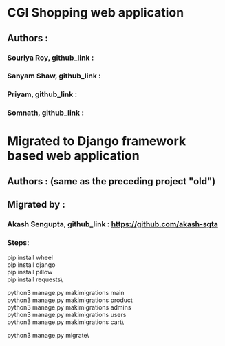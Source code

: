 # CGI Shopping web application
## Authors : 
### Souriya Roy, github_link :
### Sanyam Shaw, github_link :
### Priyam, github_link :
### Somnath, github_link :
# Migrated to Django framework based web application
## Authors : (same as the preceding project "old")
## Migrated by : 
### Akash Sengupta, github_link : https://github.com/akash-sgta

### Steps:

pip install wheel\
pip install django\
pip install pillow\
pip install requests\


python3 manage.py makimigrations main\
python3 manage.py makimigrations product\
python3 manage.py makimigrations admins\
python3 manage.py makimigrations users\
python3 manage.py makimigrations cart\

python3 manage.py migrate\

